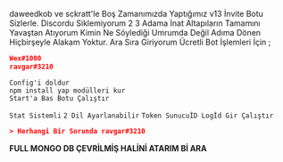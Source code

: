 daweedkob ve sckratt'le Boş Zamanımızda Yaptığımız v13 İnvite Botu Sizlerle.
Discordu Siklemiyorum 2 3 Adama İnat Altapıların Tamamını Yavaştan Atıyorum Kimin Ne Söylediği Umrumda Değil Adıma Dönen Hiçbirşeyle Alakam Yoktur.
Ara Sıra Giriyorum Ücretli Bot İşlemleri İçin ;
```json
Wex#1000
ravgar#3210
```

```
Config'i doldur
npm install yap modülleri kur
Start'a Bas Botu Çalıştır
```
`Stat Sistemli`
`2 Dil Ayarlanabilir`
`Token SunucuİD Logİd Gir Çalıştır`
```json
> Herhangi Bir Sorunda ravgar#3210
```
**FULL MONGO DB ÇEVRİLMİŞ HALİNİ ATARIM Bİ ARA**
